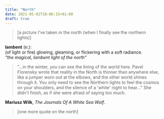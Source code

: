 ```yaml
---
title: "North"
date: 2021-05-02T18:06:15+01:00
draft: true
---
```


> [a picture I've taken in the north (when I finally see the northern lights)]

**lambent** (n.):  
(of light or fire) glowing, gleaming, or flickering with a soft radiance.  
*"the magical, lambent light of the north"*

> "...in the winter, you can see the lining of the world here. Pavel Florensky wrote that reality in the North is thinner than anywhere else, like a jumper worn out at the elbows, and the other world shines through it. You only need to see the Northern lights to feel the cosmos on your shoulders, and the silence of a 'white' night to hear..." She didn't finish, as if she were afraid of saying too much.

**Mariusz Wilk**, *The Journals Of A White Sea Wolf*.

> [one more quote on the north]